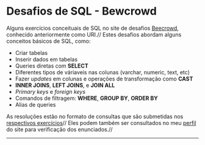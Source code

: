 # Desafios de SQL - Bewcrowd

Alguns exercícios conceituais de SQL no site de desafios [Beecrowd](https://www.be{ecrowd.com.br/), conhecido anteriormente como URI.//
Estes desafios abordam alguns conceitos básicos de SQL, como:

* Criar tabelas
* Inserir dados em tabelas
* Queries diretas com **SELECT**
* Diferentes tipos de váriaveis nas colunas (varchar, numeric, text, etc)
* Fazer *updates* em colunas e operações de transformação como **CAST**
* **INNER JOINS**, **LEFT JOINS**, e **JOIN ALL**
* *Primary keys* e *foreign keys*
* Comandos de filtragem: **WHERE**, **GROUP BY**, **ORDER BY**
* Alias de queries

As resoluções estão no formato de consultas que são submetidas nos [respectivos exercícios](https://www.beecrowd.com.br/judge/en/problems/index/9)//
Eles podem também ser consultados no meu [perfil](https://www.beecrowd.com.br/judge/en/profile/634004) do site para verificação dos enunciados.//

-----

